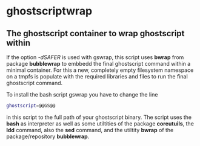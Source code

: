 # ghostscriptwrap
## The ghostscript container to wrap ghostscript within
If the option *-dSAFER* is used with gswrap, this script uses **bwrap** from package **bubblewrap** to embbedd the final ghostscript command within a minimal container. For this a new, completely empty filesystem namespace on a tmpfs is populate with the required libraries and files to run the final ghostscript command.

To install the bash script gswrap you have to change the line

```sh
ghostscript=@@GS@@
```

in this script to the full path of your ghostscript binary. The script uses the **bash** as interpreter as well as some utiltities of the package **coreutuils**, the **ldd** command, also the **sed** command, and the utiltity **bwrap** of the package/repository **bubblewrap**.
